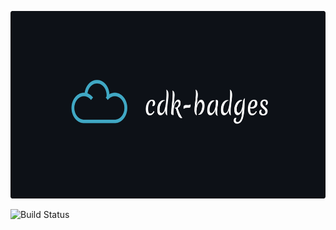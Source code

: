<p align="center">
 <img src="logo.png" alt="cdk-badges" height="300px"/>
</p>

![Build Status](http://badgesintegteststack-badgeshostingbuckete4222a39-14wytck69veqw.s3-website.eu-central-1.amazonaws.com/cf/BadgesIntegTestStack/status-detailed.svg)
